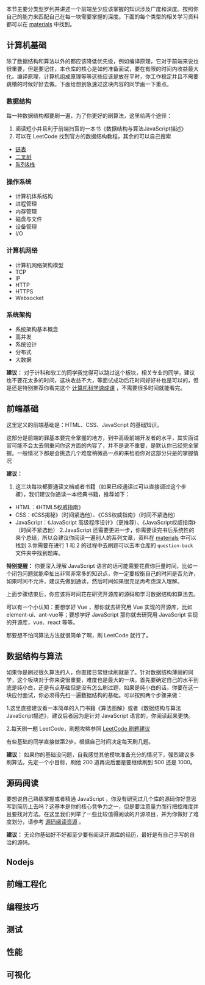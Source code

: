 本节主要分类型罗列并讲述一个前端至少应该掌握的知识涉及广度和深度。按照你自己的能力来匹配自己在每一块需要掌握的深度。下面的每个类型的相关学习资料都可以在 [materials](https://github.com/cuixueshe/front-end-interview-skills/blob/main/guide/materials.md) 中找到。

## 计算机基础
除了数据结构和算法以外的都应该降低优先级，例如编译原理，它对于前端来说也很重要，但是要记住，本仓库的核心是如何准备面试，要在有限的时间内收益最大化。编译原理，计算机组成原理等等这些应该是放在平时，你工作稳定并且不需要跳槽的时候好好去做。下面给想到急速过这块内容的同学画一下重点。

### 数据结构
每一种数据结构都要刷一遍，为了你更好的刷算法，这里给两个途径：
1. 阅读短小并且利于前端扫盲的一本书《数据结构与算法JavaScript描述》
2. 可以在 LeetCode 找到官方的数据结构教程，其余的可以自己搜索
  - [链表](https://leetcode.cn/leetbook/detail/linked-list/) 
  - [二叉树](https://leetcode.cn/leetbook/detail/data-structure-binary-tree/) 
  - [队列&栈](https://leetcode.cn/leetbook/detail/queue-stack/) 

### 操作系统
  - 计算机体系结构
  - 进程管理
  - 内存管理
  - 磁盘与文件
  - 设备管理
  - I/O

### 计算机网络
  - 计算机网络架构模型
  - TCP
  - IP
  - HTTP
  - HTTPS
  - Websocket

### 系统架构
  - 系统架构基本概念
  - 高并发
  - 系统设计
  - 分布式
  - 大数据

**建议：**
对于计科和软工的同学我觉得可以跳过这个板块，相关专业的同学，建议也不要花太多的时间，这块收益不大，等面试成功后花时间好好补也是可以的，但是还是特别推荐你看完这个 [计算机科学速成课](https://www.bilibili.com/video/BV1EW411u7th?spm_id_from=333.1007.top_right_bar_window_custom_collection.content.click&vd_source=52caf91bd27255b01918b9642584d2df) ，不需要很多时间就能看完。

## 前端基础
这里定义的前端基础是：HTML、CSS、JavaScript 的基础知识。

这部分是前端的罪基本要完全掌握的地方，到中高级前端开发者的水平，其实面试官可能不会太去侧重问你这方面的内容了，并不是说不重要，是默认你已经完全掌握。一般情况下都是会挑选几个难度稍微高一点的来检验你对这部分只是的掌握情况

**建议：**
1. 这三块每块都要通读文档或者书籍（如果已经通读过可以直接调过这个步骤），我们建议你通读一本经典书籍，推荐如下：
  - HTML：《HTML5权威指南》
  - CSS：《CSS揭秘》（时间紧选他）、《CSS权威指南》（时间不紧选他）
  - JavaScript：《JavaScript 高级程序设计》（更推荐）、《JavaScript权威指南》（时间不紧选他）
2.JavaScript 还需要更进一步，你需要读完书后系统性的来个总结，所以会建议你阅读一遍别人的系列文章，资料在 [materials](https://github.com/cuixueshe/front-end-interview-skills/blob/main/guide/materials.md) 中可以找到
3.你需要在进行 1 和 2 的过程中去刷题可以去本仓库的 `question-back` 文件夹中找到题库。

**特别提醒：** 你要深入理解 JavaScript 语言的话可能需要花费你巨量时间，比如一个闭包问题就能牵扯出非常非常多的知识点，你一定要权衡自己的时间是否允许，如果时间不允许，建议先做到通读，然后时间如果很充足再考虑深入理解。


上面步骤结束后，你应该将时间花在研究开源库的源码和学习数据结构和算法去。

可以有一个小认知：要想学好 Vue ，那你就去研究用 Vue 实现的开源库，比如element-ui、ant-vue等；要想学好 JavaScript 那你就去研究用 JavaScript 实现的开源库，vue、react 等等。

那要想不怕问算法方法就很简单了啊，刷 LeetCode 就行了。

## 数据结构与算法
如果你是刷过很久算法的人，你直接日常继续刷就是了。针对数据结构薄弱的同学，这个板块对于你来说很重要，难度也是最大的一块。首先要确定自己的水平到底是纯小白，还是有点基础但是没有怎么刷过题，如果是纯小白的话，你要在这一块应付面试，你必须得先扫一遍数据结构的基础。可以按照两个步骤来做：

1.这里直接建议看一本简单的入门书籍《算法图解》或者《数据结构与算法JavaScript描述》，建议后者因为是针对 JavaScript 语言的，你阅读起来更快。

2.每天刷一题 LeetCode，刷题攻略参照 [LeetCode 刷题建议]()

有些基础的同学直接做第2步，根据自己时间决定每天刷几题。

**建议：**
如果你的基础没问题，自我感觉其他模块准备充分的情况下，强烈建议多刷算法。先定一个小目标，刷他 200 道再说后面是要继续刷到 500 还是 1000。


## 源码阅读
要想说自己熟练掌握或者精通 JavaScript ，你没有研究过几个库的源码你好意思写到简历上去吗？这基本是你的核心竞争力之一，但是要注意量力而行把控难度并且要找对方法。在这里我们列举了一些比较值得阅读的开源项目，并为你做好了难度划分，请参考 [源码阅读资源](https://github.com/cuixueshe/front-end-interview-skills/blob/main/guide/materials.md#%E6%BA%90%E7%A0%81%E9%98%85%E8%AF%BB) 。

**建议：**
无论你基础好不好都至少要有阅读开源库的经历，最好是有自己手写的自洽的源码。

## Nodejs


## 前端工程化




## 编程技巧


## 测试


## 性能


## 可视化
